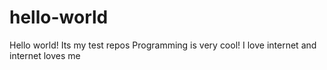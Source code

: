 # hello-world
Hello world! Its my test repos
Programming is very cool! I love internet and internet loves me
